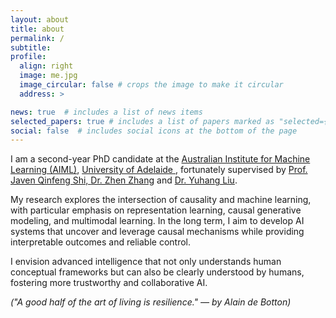 ```yaml
---
layout: about
title: about
permalink: /
subtitle: 
profile:
  align: right
  image: me.jpg
  image_circular: false # crops the image to make it circular
  address: >

news: true  # includes a list of news items
selected_papers: true # includes a list of papers marked as "selected={true}"
social: false  # includes social icons at the bottom of the page
---
```


I am a second-year PhD candidate at the <a href='https://www.adelaide.edu.au/aiml'>  Australian Institute for Machine Learning (AIML)</a>, <a href='https://www.adelaide.edu.au/'> University of Adelaide </a>, fortunately supervised by <a href='https://cs.adelaide.edu.au/~javen/'> Prof. Javen Qinfeng Shi, <a href='https://zzhang.org/'> Dr. Zhen Zhang</a> and <a href='https://sites.google.com/view/yuhangliu/homepage'> Dr. Yuhang Liu</a>. 

My research explores the intersection of causality and machine learning, with particular emphasis on representation learning, causal generative modeling, and multimodal learning. In the long term, I aim to develop AI systems that uncover and leverage causal mechanisms while providing interpretable outcomes and reliable control. 

I envision advanced intelligence that not only understands human conceptual frameworks but can also be clearly understood by humans, fostering more trustworthy and collaborative AI.

*("A good half of the art of living is resilience." — by Alain de Botton)*
